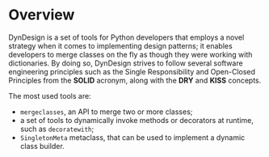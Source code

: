 Overview
========

DynDesign is a set of tools for Python developers that employs a novel strategy
when it comes to implementing design patterns; it enables developers to merge
classes on the fly as though they were working with dictionaries. By doing so,
DynDesign strives to follow several software engineering principles such as the
Single Responsibility and Open-Closed Principles from the **SOLID** acronym,
along with the **DRY** and **KISS** concepts.

The most used tools are:

- `mergeclasses`, an API to merge two or more classes;
- a set of tools to dynamically invoke methods or decorators at runtime, such as
  `decoratewith`;
- `SingletonMeta` metaclass, that can be used to implement a dynamic class builder.

<br/>
